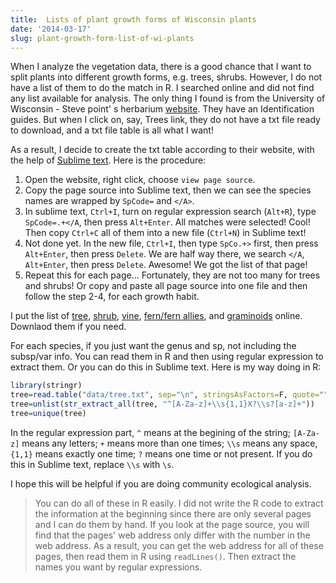 ```yaml
---
title:  Lists of plant growth forms of Wisconsin plants
date: '2014-03-17'
slug: plant-growth-form-list-of-wi-plants
---
```


When I analyze the vegetation data, there is a good chance that I want to split plants into different growth forms, e.g. trees, shrubs. However, I do not have a list of them to do the match in R. I searched online and did not find any list available for analysis. The only thing I found is from the University of Wisconsin - Steve point' s herbarium [website](http://wisplants.uwsp.edu/VascularPlants.html). They have an Identification guides. But when I click on, say, Trees link, they do not have a txt file ready to download, and a txt file table is all what I want!

As a result, I decide to create the txt table according to their website, with the help of [Sublime text](http://www.sublimetext.com/3). Here is the procedure:

1. Open the website, right click, choose `view page source`.
2. Copy the page source into Sublime text, then we can see the species names are wrapped by `SpCode=` and `</A>`.
3. In sublime text, `Ctrl+I`, turn on regular expression search (`Alt+R`), type `SpCode=.+</A`, then press `Alt+Enter`. All matches were selected! Cool! Then copy `Ctrl+C` all of them into a new file (`Ctrl+N`) in Sublime text! 
4. Not done yet. In the new file, `Ctrl+I`, then type `SpCo.+>` first, then press `Alt+Enter`, then press `Delete`. We are half way there, we search `</A`, `Alt+Enter`, then press `Delete`. Awesome! We got the list of that page!
5. Repeat this for each page... Fortunately, they are not too many for trees and shrubs! Or copy and paste all page source into one file and then follow the step 2-4, for each growth habit.

I put the list of [tree](http://daijiang.name/pdf/tree.txt), [shrub](http://daijiang.name/pdf/shrub.txt), [vine](http://daijiang.name/pdf/vine.txt), [fern/fern allies](http://daijiang.name/pdf/fern_fern_allies.txt), and [graminoids](http://daijiang.name/pdf/graminoids.txt) online. Downlaod them if you need.

For each species, if you just want the genus and sp, not including the subsp/var info. You can read them in R and then using regular expression to extract them. Or you can do this in Sublime text. Here is my way doing in R:

```r
library(stringr)
tree=read.table("data/tree.txt", sep="\n", stringsAsFactors=F, quote="")$V1
tree=unlist(str_extract_all(tree, "^[A-Za-z]+\\s{1,1}X?\\s?[a-z]+"))
tree=unique(tree)
```

In the regular expression part, `^` means at the begining of the string; `[A-Za-z]` means any letters; `+` means more than one times; `\\s` means any space, `{1,1}` means exactly one time; `?` means one time or not present. If you do this in Sublime text, replace `\\s` with `\s`.

I hope this will be helpful if you are doing community ecological analysis.

>You can do all of these in R easily. I did not write the R code to extract the information at the beginning since there are only several pages and I can do them by hand. If you look at the page source, you will find that the pages' web address only differ with the number in the web address. As a result, you can get the web address for all of these pages, then read them in R using `readLines()`. Then extract the names you want by regular expressions.
